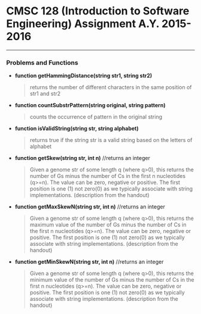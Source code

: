 # CMSC 128 (Introduction to Software Engineering) Assignment A.Y. 2015-2016

---

### Problems and Functions 

- **function getHammingDistance(string str1, string str2)**   

  > returns the number of different characters in the same position of str1 and str2

- **function countSubstrPattern(string original, string pattern)**

  > counts the occurrence of pattern in the original string

- **function isValidString(string str, string alphabet)**

  > returns true if the string str is a valid string based on the letters of alphabet

- **function getSkew(string str, int n)** //returns an integer

  > Given a genome str of some length q (where q>0), this returns the number of Gs minus the number of Cs
in the first n nucleotides (q>=n). The value can be zero, negative or positive. The first position is
one (1) not zero(0) as we typically associate with string implementations. (description from the handout)

- **function getMaxSkewN(string str, int n)** //returns an integer

  > Given a genome str of some length q (where q>0), this returns the maximum value of the number of Gs minus the
number of Cs in the first n nucleotides (q>=n). The value can be zero, negative or positive. The first position
is one (1) not zero(0) as we typically associate with string implementations. (description from the handout)

- **function getMinSkewN(string str, int n)** //returns an integer

  > Given a genome str of some length q (where q>0), this returns the minimum value of the number of Gs minus the
number of Cs in the first n nucleotides (q>=n). The value can be zero, negative or positive. The first position
is one (1) not zero(0) as we typically associate with string implementations. (description from the handout)
